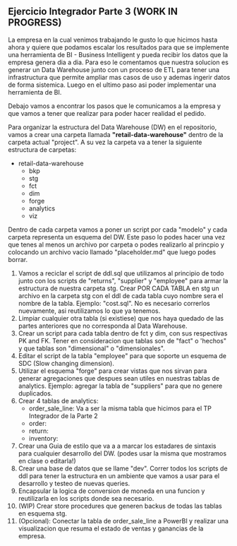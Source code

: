 ## Ejercicio Integrador Parte 3 (WORK IN PROGRESS)


La empresa en la cual venimos trabajando le gusto lo que hicimos hasta ahora y quiere que podamos escalar los resultados para que se implemente una herramienta de BI - Business Intelligent y pueda recibir los datos que la empresa genera dia a dia. Para eso le comentamos que nuestra solucion es generar un Data Warehouse junto con un proceso de ETL para tener una infrastructura que permite ampliar mas casos de uso y ademas ingerir datos de forma sistemica.
Luego en el ultimo paso asi poder implementar una herramienta de BI. 

Debajo vamos a encontrar los pasos que le comunicamos a la empresa y que vamos a tener que realizar para poder hacer realidad el pedido. 

Para organizar la estructura del Data Warehouse (DW) en el repositorio, vamos a crear una carpeta llamada **"retail-data-warehouse"** dentro de la carpeta actual "project".  A su vez la carpeta va a tener la siguiente estructura de carpetas: 

- retail-data-warehouse 
    - bkp
    - stg
    - fct
    - dim
    - forge
    - analytics
    - viz

Dentro de cada carpeta vamos a poner un script por cada "modelo" y cada carpeta representa un esquema del DW. Este paso lo podes hacer una vez que tenes al menos un archivo por carpeta o podes realizarlo al princpio y colocando un archivo vacio llamado "placeholder.md" que luego podes borrar. 


1. Vamos a reciclar el script de ddl.sql que utilizamos al principio de todo junto con los scripts de "returns", "supplier" y "employee" para armar la estructura de nuestra carpeta stg. Crear POR CADA TABLA en stg un archivo en la carpeta stg con el ddl de cada tabla cuyo nombre sera el nombre de la tabla. Ejemplo: "cost.sql". No es necesario correrlos nuevamente, asi reutilizamos lo que ya tenemos. 
2. Limpiar cualquier otra tabla (si existiese) que nos haya quedado de las partes anteriores que no corresponda al Data Warehouse. 
3. Crear un script para cada tabla dentro de fct y dim, con sus respectivas PK and FK. Tener en consideracion que tablas son de "fact" o 'hechos" y que tablas son "dimensional" o "dimensionales".
4. Editar el script de la tabla "employee" para que soporte un esquema de SDC (Slow changing dimension). 
5. Utilizar el esquema "forge" para crear vistas que nos sirvan para generar agregaciones que despues sean utiles en nuestras tablas de analytics. Ejemplo: agregar la tabla de "suppliers" para que no genere duplicados. 
6. Crear 4 tablas de analytics: 
    - order_sale_line: Va a ser la misma tabla que hicimos para el TP Integrador de la Parte 2
    - order: 
    - return:
    - inventory: 
7. Crear una Guia de estilo que va a a marcar los estadares de sintaxis para cualquier desarrollo del DW. (podes usar la misma que mostramos en clase o editarla!) 
8. Crear una base de datos que se llame "dev". Correr todos los scripts de ddl para tener la estructura en un ambiente que vamos a usar para el desarrollo y testeo de nuevas queries.
9. Encapsular la logica de conversion de moneda en una funcion y reutilizarla en los scripts donde sea necesario. 
10. (WIP) Crear store procedures que generen backus de todas las tablas en esquema stg.
11. (Opcional): Conectar la tabla de order_sale_line a PowerBI y realizar una visualizacion que resuma el estado de ventas y ganancias de la empresa.
